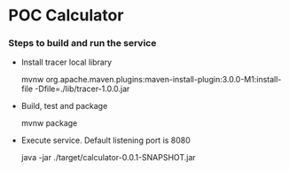 # POC Calculator

### Steps to build and run the service


+ Install tracer local library
 
	mvnw org.apache.maven.plugins:maven-install-plugin:3.0.0-M1:install-file -Dfile=./lib/tracer-1.0.0.jar

+ Build, test and package

	mvnw package

+ Execute service. Default listening port is 8080

	java -jar ./target/calculator-0.0.1-SNAPSHOT.jar